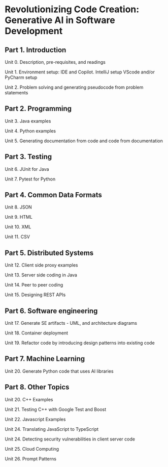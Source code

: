 # Revolutionizing Code Creation: Generative AI in Software Development


## Part 1. Introduction

Unit 0. Description, pre-requisites, and readings

Unit 1. Environment setup: IDE and Copilot. IntelliJ setup VScode and/or PyCharm setup

Unit 2. Problem solving and generating pseudocode from problem statements

## Part 2. Programming

Unit 3. Java examples

Unit 4. Python examples

Unit 5. Generating documentation from code and code from documentation

## Part 3. Testing

Unit 6. JUnit for Java

Unit 7. Pytest for Python

## Part 4. Common Data Formats

Unit 8. JSON

Unit 9. HTML

Unit 10. XML

Unit 11. CSV

## Part 5. Distributed Systems

Unit 12. Client side proxy examples

Unit 13. Server side coding in Java

Unit 14. Peer to peer coding

Unit 15. Designing REST APIs


## Part 6. Software engineering

Unit 17. Generate SE artifacts - UML, and architecture diagrams

Unit 18. Container deployment

Unit 19. Refactor code by introducing design patterns into existing code

## Part 7. Machine Learning

Unit 20. Generate Python code that uses AI libraries

## Part 8. Other Topics

Unit 20. C++ Examples

Unit 21. Testing C++ with Google Test and Boost

Unit 22. Javascript Examples

Unit 24. Translating JavaScript to TypeScript

Unit 24. Detecting security vulnerabilities in client server code

Unit 25. Cloud Computing

Unit 26. Prompt Patterns
